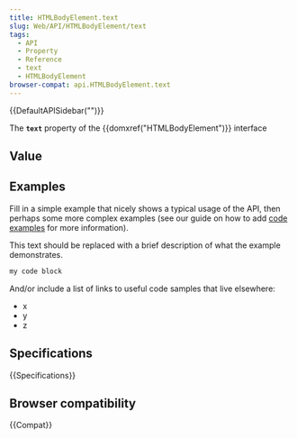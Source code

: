 ```yaml
---
title: HTMLBodyElement.text
slug: Web/API/HTMLBodyElement/text
tags:
  - API
  - Property
  - Reference
  - text
  - HTMLBodyElement
browser-compat: api.HTMLBodyElement.text
---
```

{{DefaultAPISidebar("")}}

The **`text`** property of the {{domxref("HTMLBodyElement")}} interface 

## Value



## Examples

Fill in a simple example that nicely shows a typical usage of the API, then perhaps some more complex examples (see our guide on how to add [code examples](/en-US/docs/MDN/Contribute/Structures/Code_examples) for more information).

This text should be replaced with a brief description of what the example demonstrates.

```js
my code block
```

And/or include a list of links to useful code samples that live elsewhere:

*   x
*   y
*   z

## Specifications

{{Specifications}}

## Browser compatibility

{{Compat}}


